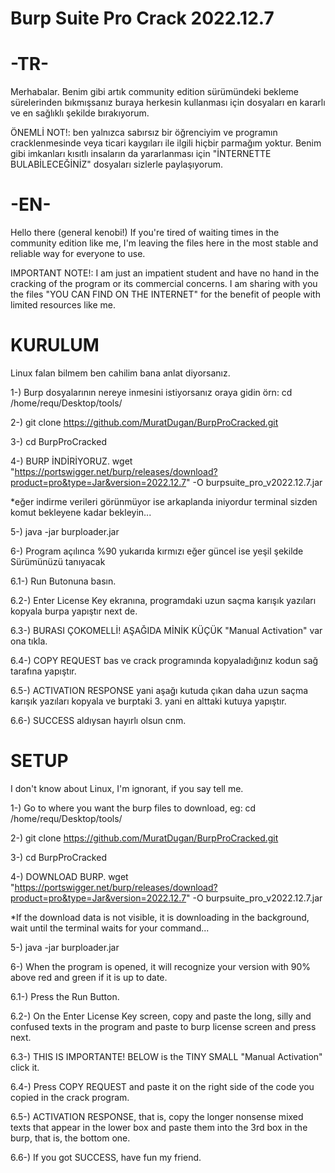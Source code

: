 # Burp Suite Pro Crack 2022.12.7

# -TR-

Merhabalar.
Benim gibi artık community edition sürümündeki bekleme sürelerinden bıkmışsanız buraya herkesin kullanması için dosyaları en kararlı ve en sağlıklı şekilde bırakıyorum.

ÖNEMLİ NOT!: ben yalnızca sabırsız bir öğrenciyim ve programın cracklenmesinde veya ticari kaygıları ile ilgili hiçbir parmağım yoktur. Benim gibi imkanları kısıtlı insaların da yararlanması için "İNTERNETTE BULABİLECEĞİNİZ" dosyaları sizlerle paylaşıyorum.


# -EN-

Hello there (general kenobi!)
If you're tired of waiting times in the community edition like me, I'm leaving the files here in the most stable and reliable way for everyone to use.

IMPORTANT NOTE!: I am just an impatient student and have no hand in the cracking of the program or its commercial concerns. I am sharing with you the files "YOU CAN FIND ON THE INTERNET" for the benefit of people with limited resources like me.


# KURULUM
Linux falan bilmem ben cahilim bana anlat diyorsanız.

1-)   Burp dosyalarının nereye inmesini istiyorsanız oraya gidin örn:    cd /home/requ/Desktop/tools/

2-)   git clone https://github.com/MuratDugan/BurpProCracked.git 

3-)   cd BurpProCracked

4-)   BURP İNDİRİYORUZ. 
wget "https://portswigger.net/burp/releases/download?product=pro&type=Jar&version=2022.12.7" -O burpsuite_pro_v2022.12.7.jar

*eğer indirme verileri görünmüyor ise arkaplanda iniyordur terminal sizden komut bekleyene kadar bekleyin...

5-)   java -jar burploader.jar

6-)   Program açılınca %90 yukarıda kırmızı eğer güncel ise yeşil şekilde Sürümünüzü tanıyacak

6.1-) Run Butonuna basın.

6.2-) Enter License Key ekranına, programdaki uzun saçma karışık yazıları kopyala burpa yapıştır next de.

6.3-) BURASI ÇOKOMELLİ! AŞAĞIDA MİNİK KÜÇÜK "Manual Activation" var ona tıkla.

6.4-) COPY REQUEST bas ve crack programında kopyaladığınız kodun sağ tarafına yapıştır.

6.5-) ACTIVATION RESPONSE yani aşağı kutuda çıkan daha uzun saçma karışık yazıları kopyala ve burptaki 3. yani en alttaki 
kutuya yapıştır.

6.6-) SUCCESS aldıysan hayırlı olsun cnm.




# SETUP
I don't know about Linux, I'm ignorant, if you say tell me.

1-) Go to where you want the burp files to download, eg: cd /home/requ/Desktop/tools/

2-) git clone https://github.com/MuratDugan/BurpProCracked.git

3-) cd BurpProCracked

4-) DOWNLOAD BURP.
wget "https://portswigger.net/burp/releases/download?product=pro&type=Jar&version=2022.12.7" -O burpsuite_pro_v2022.12.7.jar

*If the download data is not visible, it is downloading in the background, wait until the terminal waits for your command...

5-) java -jar burploader.jar

6-) When the program is opened, it will recognize your version with 90% above red and green if it is up to date.

6.1-) Press the Run Button.

6.2-) On the Enter License Key screen, copy and paste the long, silly and confused texts in the program and paste to burp 
license screen and press next.

6.3-) THIS IS IMPORTANTE! BELOW is the TINY SMALL "Manual Activation" click it.

6.4-) Press COPY REQUEST and paste it on the right side of the code you copied in the crack program.

6.5-) ACTIVATION RESPONSE, that is, copy the longer nonsense mixed texts that appear in the lower box and paste them into the 
3rd box in the burp, that is, the bottom one.

6.6-) If you got SUCCESS, have fun my friend.
